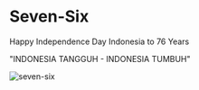 # Seven-Six

Happy Independence Day Indonesia to 76 Years

"INDONESIA TANGGUH - INDONESIA TUMBUH"


![seven-six](https://user-images.githubusercontent.com/72228596/129569092-d1c9e6b7-d194-4441-bf85-1e5cc3286abb.PNG)
